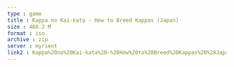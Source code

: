 ```yaml
---
type : game
title : Kappa no Kai-kata - How to Breed Kappas (Japan)
size : 460.2 M
format : iso
archive : zip
server : myrient
link2 : Kappa%20no%20Kai-kata%20-%20How%20to%20Breed%20Kappas%20%28Japan%29
---
```


